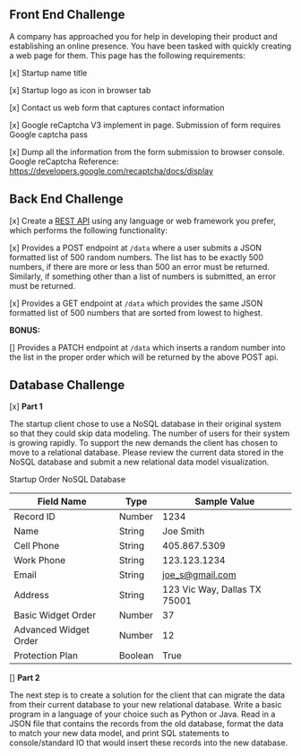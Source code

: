 ## Front End Challenge

A company has approached you for help in developing their product and establishing an online presence. You have been tasked with quickly creating a web page for them. This page has the following requirements:

[x] Startup name title

[x] Startup logo as icon in browser tab

[x] Contact us web form that captures contact information

[x] Google reCaptcha V3 implement in page. Submission of form requires Google captcha pass

[x] Dump all the information from the form submission to browser console. Google reCaptcha Reference: https://developers.google.com/recaptcha/docs/display

## Back End Challenge

[x] Create a [REST API](https://www.restapitutorial.com) using any language or web framework you prefer, which performs the following functionality: 

[x] Provides a POST endpoint at `/data` where a user submits a JSON formatted list of 500 random numbers.  The list has to be exactly 500 numbers, if there are more or less than 500 an error must be returned.  Similarly, if something other than a list of numbers is submitted, an error must be returned.

[x] Provides a GET endpoint at `/data` which provides the same JSON formatted list of 500 numbers that are sorted from lowest to highest.

**BONUS:**

[] Provides a PATCH endpoint at `/data` which inserts a random number into the list in the proper order which will be returned by the above POST api.
  

## Database Challenge

[x] **Part 1**

The startup client chose to use a NoSQL database in their original system so that they could skip data modeling. The number of users for their system is growing rapidly. To support the new demands the client has chosen to move to a relational database. Please review the current data stored in the NoSQL database and submit a new relational data model visualization.

Startup Order NoSQL Database

|Field Name | Type   | Sample Value |
| --------- | ------ | ------------ |
|Record ID  | Number | 1234         |
|Name       | String | Joe Smith    |
|Cell Phone | String | 405.867.5309 |
|Work Phone | String | 123.123.1234 |
|Email      | String |joe_s@gmail.com |
|Address    | String | 123 Vic Way, Dallas TX 75001 |
|Basic Widget Order | Number | 37 |
|Advanced Widget Order | Number | 12 |
|Protection Plan | Boolean | True |

[] **Part 2**

The next step is to create a solution for the client that can migrate the data from their current database to your new relational database. Write a basic program in a language of your choice such as Python or Java. Read in a JSON file that contains the records from the old database, format the data to match your new data model, and print SQL statements to console/standard IO that would insert these records into the new database.
  
